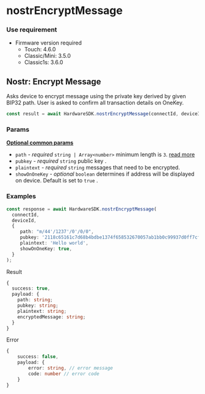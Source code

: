 # nostrEncryptMessage

### Use requirement

* Firmware version required
  * Touch: 4.6.0
  * Classic/Mini: 3.5.0
  * Classic1s: 3.6.0

## Nostr: Encrypt Message

Asks device to encrypt message using the private key derived by given BIP32 path. User is asked to confirm all transaction details on OneKey.

```typescript
const result = await HardwareSDK.nostrEncryptMessage(connectId, deviceId, params);
```

### Params

[**Optional common params**](../common-params.md)

* `path` - _required_ `string | Array<number>` minimum length is `3`. [read more](../path.md)
* `pubkey` - _required_ `string` public key .
* `plaintext` - _required_ `string` messages that need to be encrypted.
* `showOnOneKey` - _optional_ `boolean` determines if address will be displayed on device. Default is set to `true` .

### Examples

```typescript
const response = await HardwareSDK.nostrEncryptMessage(
  connectId,
  deviceId,
  {
     path: "m/44'/1237'/0'/0/0",
     pubkey: '2118c65161c7d68b4bdbe1374f658532670057ab1bb0c99937d0ff7cff45cb5e',
     plaintext: 'Hello world',
     showOnOneKey: true,
  }
);
```

Result

```typescript
{
  success: true,
  payload: {
    path: string;
    pubkey: string;
    plaintext: string;
    encryptedMessage: string;
  }
}
```

Error

```typescript
{
    success: false,
    payload: {
        error: string, // error message
        code: number // error code
    }
}
```
